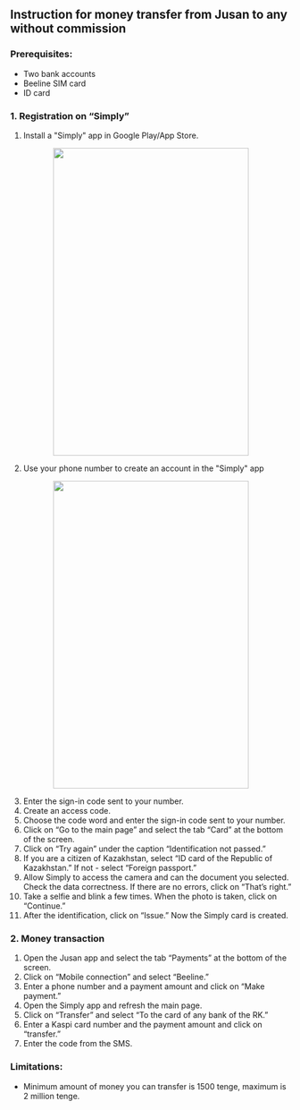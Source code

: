 ## Instruction for money transfer from Jusan to any without commission
### Prerequisites:
* Two bank accounts
* Beeline SIM card
* ID card

### 1. Registration on “Simply”
  1. Install a "Simply" app in Google Play/App Store.
  
<p align="center">
<img src="https://user-images.githubusercontent.com/125072577/219838007-20b6fc5a-8667-4e72-b4d2-b9cd0975807e.jpg" width="350" height="550">
  </p>
  
  2. Use your phone number to create an account in the "Simply" app 
  
  <p align="center">
<img src="https://user-images.githubusercontent.com/125072577/219843469-3c02f521-73ab-43c7-a0e5-2d08496016eb.jpg" width="350" height="550">
  </p>

  3. Enter the sign-in code sent to your number.
  4. Create an access code.
  5. Choose the code word and enter the sign-in code sent to your number.
  6. Click on “Go to the main page” and select the tab “Card” at the bottom of the screen.
  7. Click on “Try again” under the caption “Identification not passed.” 
  8. If you are a citizen of Kazakhstan, select “ID card of the Republic of Kazakhstan.” If not - select “Foreign passport.”
  9. Allow Simply to access the camera and can the document you selected. Check the data correctness. If there are no errors, click on “That’s right.”
  10. Take a selfie and blink a few times. When the photo is taken, click on “Continue.”
  11. After the identification, click on “Issue.” Now the Simply card is created. 
### 2. Money transaction
  1. Open the Jusan app and select the tab “Payments” at the bottom of the screen.
  2. Click on “Mobile connection” and select “Beeline.”
  3. Enter a phone number and a payment amount and click on “Make payment.”
  4. Open the Simply app and refresh the main page.
  5. Click on “Transfer” and select “To the card of any bank of the RK.”
  6. Enter a Kaspi card number and the payment amount and click on “transfer.”
  7. Enter the code from the SMS.

### Limitations:
* Minimum amount of money you can transfer is 1500 tenge, maximum is 2 million tenge.

